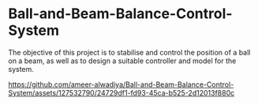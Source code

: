 # Ball-and-Beam-Balance-Control-System
 The objective of this project is to stabilise and control the position of a ball on a beam, as well as to design a suitable controller and model for the system.

https://github.com/ameer-alwadiya/Ball-and-Beam-Balance-Control-System/assets/127532790/24729df1-fd93-45ca-b525-2d12013f880c

